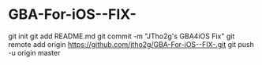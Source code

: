 GBA-For-iOS--FIX-
=================
git init
git add README.md
git commit -m "JTho2g's GBA4iOS Fix"
git remote add origin https://github.com/jtho2g/GBA-For-iOS--FIX-.git
git push -u origin master
